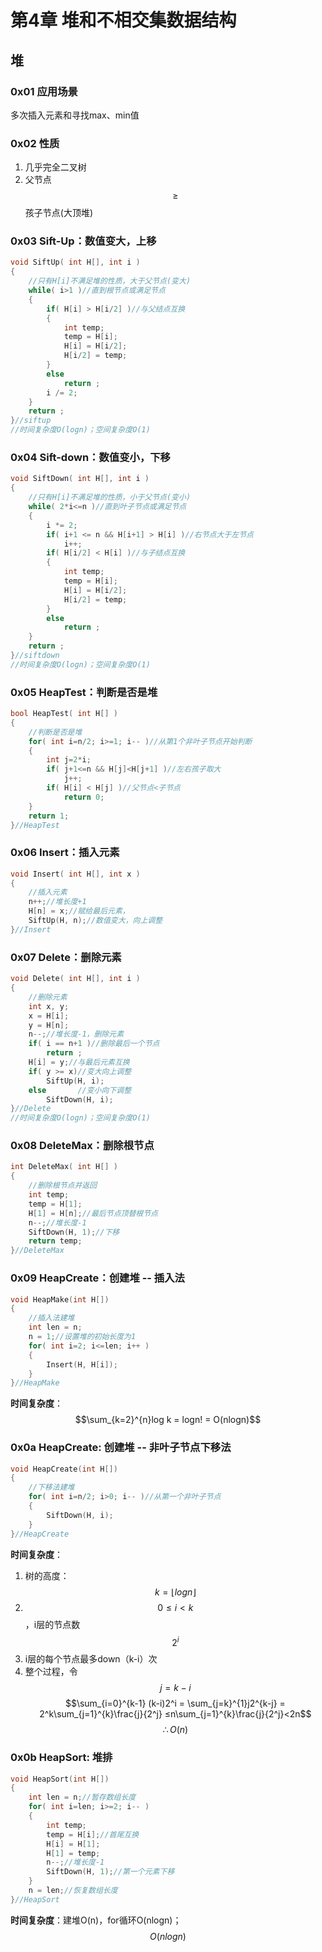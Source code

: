 # 第4章 堆和不相交集数据结构

## 堆

### 0x01 应用场景

多次插入元素和寻找max、min值

### 0x02 性质

1. 几乎完全二叉树
2. 父节点 $$\geq$$ 孩子节点\(大顶堆\)

### **0x03 Sift-Up：数值变大，上移**

```cpp
void SiftUp( int H[], int i )
{
	//只有H[i]不满足堆的性质，大于父节点(变大)
	while( i>1 )//直到根节点或满足节点 
	{
		if( H[i] > H[i/2] )//与父结点互换 
		{
			int temp;
			temp = H[i];
			H[i] = H[i/2];
			H[i/2] = temp;
		}
		else
			return ; 
		i /= 2;
	} 
	return ;
}//siftup
//时间复杂度O(logn)；空间复杂度O(1)
```

### **0x04 Sift-down：数值变小，下移**

```cpp
void SiftDown( int H[], int i )
{
	//只有H[i]不满足堆的性质，小于父节点(变小)
	while( 2*i<=n )//直到叶子节点或满足节点 
	{
		i *= 2;
		if( i+1 <= n && H[i+1] > H[i] )//右节点大于左节点 
			i++;	 
		if( H[i/2] < H[i] )//与子结点互换 
		{
			int temp;
			temp = H[i];
			H[i] = H[i/2];
			H[i/2] = temp;
		}
		else
			return ;
	} 
	return ;
}//siftdown 
//时间复杂度O(logn)；空间复杂度O(1)
```

### **0x05 HeapTest：判断是否是堆**

```cpp
bool HeapTest( int H[] )
{
	//判断是否是堆 
	for( int i=n/2; i>=1; i-- )//从第1个非叶子节点开始判断 
	{
		int j=2*i;
		if( j+1<=n && H[j]<H[j+1] )//左右孩子取大 
			j++;
		if( H[i] < H[j] )//父节点<子节点 
			return 0;
	}
	return 1;
}//HeapTest 
```

### **0x06 Insert：插入元素**

```cpp
void Insert( int H[], int x )
{
	//插入元素
	n++;//堆长度+1
	H[n] = x;//赋给最后元素，
	SiftUp(H, n);//数值变大，向上调整 
}//Insert
```

### **0x07 Delete：删除元素**

```cpp
void Delete( int H[], int i ) 
{
	//删除元素
	int x, y;
	x = H[i];
	y = H[n]; 
	n--;//堆长度-1，删除元素 
	if( i == n+1 )//删除最后一个节点 
		return ; 
	H[i] = y;//与最后元素互换
	if( y >= x)//变大向上调整 
		SiftUp(H, i);
	else       //变小向下调整 
		SiftDown(H, i); 
}//Delete
//时间复杂度O(logn)；空间复杂度O(1)
```

### **0x08 DeleteMax：删除根节点**

```cpp
int DeleteMax( int H[] )
{
	//删除根节点并返回 
	int temp;
	temp = H[1];
	H[1] = H[n];//最后节点顶替根节点 
	n--;//堆长度-1 
	SiftDown(H, 1);//下移 
	return temp; 
}//DeleteMax 
```

### 0x09 HeapCreate：创建堆 -- 插入法

```cpp
void HeapMake(int H[])
{
	//插入法建堆
	int len = n;
	n = 1;//设置堆的初始长度为1
	for( int i=2; i<=len; i++ )
	{
		Insert(H, H[i]);
	} 
}//HeapMake
```

**时间复杂度**： $$\sum_{k=2}^{n}log k = logn! = O(nlogn)$$ 

### 0x0a HeapCreate: 创建堆 -- 非叶子节点下移法

```cpp
void HeapCreate(int H[])
{
	//下移法建堆 
	for( int i=n/2; i>0; i-- )//从第一个非叶子节点 
	{
		SiftDown(H, i);
	}
}//HeapCreate 
```

**时间复杂度**：

1. 树的高度： $$k = \lfloor logn\rfloor$$ 
2. $$0≤i<k$$ ，i层的节点数 $$2^i$$ 
3. i层的每个节点最多down（k-i）次
4. 整个过程，令 $$j = k-i$$  $$\sum_{i=0}^{k-1} (k-i)2^i = \sum_{j=k}^{1}j2^{k-j} = 2^k\sum_{j=1}^{k}\frac{j}{2^j} ≤n\sum_{j=1}^{k}\frac{j}{2^j}<2n$$   $$\therefore O(n)$$ 

### 0x0b HeapSort: 堆排

```cpp
void HeapSort(int H[])
{
	int len = n;//暂存数组长度
	for( int i=len; i>=2; i-- )
	{
		int temp;
		temp = H[i];//首尾互换 
		H[i] = H[1];
		H[1] = temp;
		n--;//堆长度-1 
		SiftDown(H, 1);//第一个元素下移 
	} 
	n = len;//恢复数组长度 
}//HeapSort
```

**时间复杂度**：建堆O\(n\)，for循环O\(nlogn\)； $$O(nlogn)$$ 

